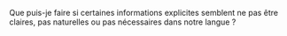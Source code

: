 Que puis-je faire si certaines informations explicites semblent ne pas être claires, pas naturelles ou pas nécessaires dans notre langue ?
